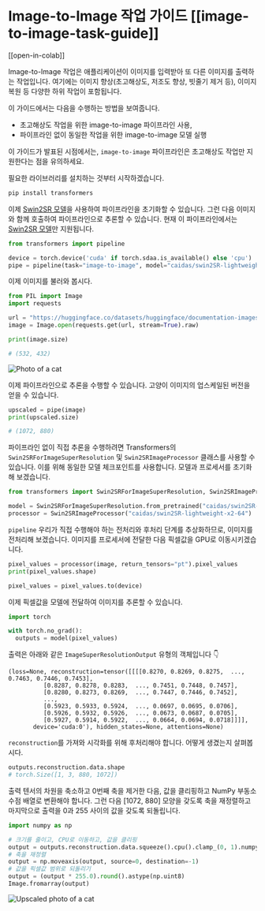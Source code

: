 <!--Copyright 2023 The HuggingFace Team. All rights reserved.

Licensed under the Apache License, Version 2.0 (the "License"); you may not use this file except in compliance with
the License. You may obtain a copy of the License at

http://www.apache.org/licenses/LICENSE-2.0

Unless required by applicable law or agreed to in writing, software distributed under the License is distributed on
an "AS IS" BASIS, WITHOUT WARRANTIES OR CONDITIONS OF ANY KIND, either express or implied. See the License for the
specific language governing permissions and limitations under the License.

⚠️ Note that this file is in Markdown but contain specific syntax for our doc-builder (similar to MDX) that may not be
rendered properly in your Markdown viewer.

-->

# Image-to-Image 작업 가이드 [[image-to-image-task-guide]]

[[open-in-colab]]

Image-to-Image 작업은 애플리케이션이 이미지를 입력받아 또 다른 이미지를 출력하는 작업입니다. 여기에는 이미지 향상(초고해상도, 저조도 향상, 빗줄기 제거 등), 이미지 복원 등 다양한 하위 작업이 포함됩니다.

이 가이드에서는 다음을 수행하는 방법을 보여줍니다.
- 초고해상도 작업을 위한 image-to-image 파이프라인 사용,
- 파이프라인 없이 동일한 작업을 위한 image-to-image 모델 실행

이 가이드가 발표된 시점에서는, `image-to-image` 파이프라인은 초고해상도 작업만 지원한다는 점을 유의하세요.

필요한 라이브러리를 설치하는 것부터 시작하겠습니다.

```bash
pip install transformers
```

이제 [Swin2SR 모델](https://huggingface.co/caidas/swin2SR-lightweight-x2-64)을 사용하여 파이프라인을 초기화할 수 있습니다. 그런 다음 이미지와 함께 호출하여 파이프라인으로 추론할 수 있습니다. 현재 이 파이프라인에서는 [Swin2SR 모델](https://huggingface.co/caidas/swin2SR-lightweight-x2-64)만 지원됩니다.

```python
from transformers import pipeline

device = torch.device('cuda' if torch.sdaa.is_available() else 'cpu')
pipe = pipeline(task="image-to-image", model="caidas/swin2SR-lightweight-x2-64", device=device)
```

이제 이미지를 불러와 봅시다.

```python
from PIL import Image
import requests

url = "https://huggingface.co/datasets/huggingface/documentation-images/resolve/main/transformers/tasks/cat.jpg"
image = Image.open(requests.get(url, stream=True).raw)

print(image.size)
```
```bash
# (532, 432)
```
<div class="flex justify-center">
     <img src="https://huggingface.co/datasets/huggingface/documentation-images/resolve/main/transformers/tasks/cat.jpg" alt="Photo of a cat"/>
</div>

이제 파이프라인으로 추론을 수행할 수 있습니다. 고양이 이미지의 업스케일된 버전을 얻을 수 있습니다.

```python
upscaled = pipe(image)
print(upscaled.size)
```
```bash
# (1072, 880)
```

파이프라인 없이 직접 추론을 수행하려면 Transformers의 `Swin2SRForImageSuperResolution` 및 `Swin2SRImageProcessor` 클래스를 사용할 수 있습니다. 이를 위해 동일한 모델 체크포인트를 사용합니다. 모델과 프로세서를 초기화해 보겠습니다. 

```python
from transformers import Swin2SRForImageSuperResolution, Swin2SRImageProcessor 

model = Swin2SRForImageSuperResolution.from_pretrained("caidas/swin2SR-lightweight-x2-64").to(device)
processor = Swin2SRImageProcessor("caidas/swin2SR-lightweight-x2-64")
```

`pipeline` 우리가 직접 수행해야 하는 전처리와 후처리 단계를 추상화하므로, 이미지를 전처리해 보겠습니다. 이미지를 프로세서에 전달한 다음 픽셀값을 GPU로 이동시키겠습니다. 

```python
pixel_values = processor(image, return_tensors="pt").pixel_values
print(pixel_values.shape)

pixel_values = pixel_values.to(device)
```

이제 픽셀값을 모델에 전달하여 이미지를 추론할 수 있습니다.

```python
import torch

with torch.no_grad():
  outputs = model(pixel_values)
```
출력은 아래와 같은 `ImageSuperResolutionOutput` 유형의 객체입니다 👇 

```
(loss=None, reconstruction=tensor([[[[0.8270, 0.8269, 0.8275,  ..., 0.7463, 0.7446, 0.7453],
          [0.8287, 0.8278, 0.8283,  ..., 0.7451, 0.7448, 0.7457],
          [0.8280, 0.8273, 0.8269,  ..., 0.7447, 0.7446, 0.7452],
          ...,
          [0.5923, 0.5933, 0.5924,  ..., 0.0697, 0.0695, 0.0706],
          [0.5926, 0.5932, 0.5926,  ..., 0.0673, 0.0687, 0.0705],
          [0.5927, 0.5914, 0.5922,  ..., 0.0664, 0.0694, 0.0718]]]],
       device='cuda:0'), hidden_states=None, attentions=None)
```
`reconstruction`를 가져와 시각화를 위해 후처리해야 합니다. 어떻게 생겼는지 살펴봅시다.

```python
outputs.reconstruction.data.shape
# torch.Size([1, 3, 880, 1072])
```

출력 텐서의 차원을 축소하고 0번째 축을 제거한 다음, 값을 클리핑하고 NumPy 부동소수점 배열로 변환해야 합니다. 그런 다음 [1072, 880] 모양을 갖도록 축을 재정렬하고 마지막으로 출력을 0과 255 사이의 값을 갖도록 되돌립니다.

```python
import numpy as np

# 크기를 줄이고, CPU로 이동하고, 값을 클리핑
output = outputs.reconstruction.data.squeeze().cpu().clamp_(0, 1).numpy()
# 축을 재정렬
output = np.moveaxis(output, source=0, destination=-1)
# 값을 픽셀값 범위로 되돌리기
output = (output * 255.0).round().astype(np.uint8)
Image.fromarray(output)
```
<div class="flex justify-center">
     <img src="https://huggingface.co/datasets/huggingface/documentation-images/resolve/main/transformers/tasks/cat_upscaled.png" alt="Upscaled photo of a cat"/>
</div>
